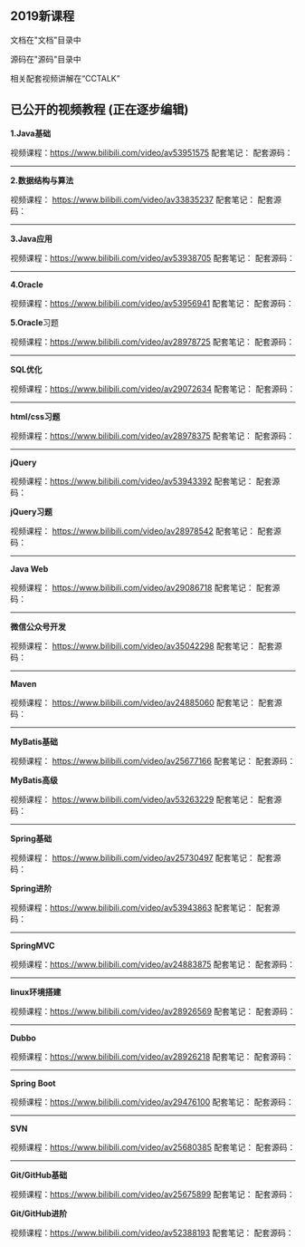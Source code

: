 







## 2019新课程

文档在"文档"目录中  

源码在"源码"目录中

相关配套视频讲解在“CCTALK”



## 已公开的视频教程 (正在逐步编辑)

**1.Java基础**

视频课程：https://www.bilibili.com/video/av53951575
配套笔记：
配套源码：

------

**2.数据结构与算法**

视频课程： https://www.bilibili.com/video/av33835237
配套笔记：
配套源码：

---

**3.Java应用**

视频课程：https://www.bilibili.com/video/av53938705
配套笔记：
配套源码：

---

**4.Oracle**

视频课程：https://www.bilibili.com/video/av53956941
配套笔记：
配套源码：

**5.Oracle**习题

视频课程：https://www.bilibili.com/video/av28978725
配套笔记：
配套源码：

---

**SQL优化**

视频课程：https://www.bilibili.com/video/av29072634
配套笔记：
配套源码：

------

**html/css习题**

视频课程：https://www.bilibili.com/video/av28978375
配套笔记：
配套源码：

---

**jQuery**

视频课程：https://www.bilibili.com/video/av53943392
配套笔记：
配套源码：

**jQuery习题**

视频课程： https://www.bilibili.com/video/av28978542
配套笔记：
配套源码：

------

**Java Web**

视频课程： https://www.bilibili.com/video/av29086718
配套笔记：
配套源码：

------

**微信公众号开发**

视频课程： https://www.bilibili.com/video/av35042298
配套笔记：
配套源码：

------

**Maven**

视频课程： https://www.bilibili.com/video/av24885060
配套笔记：
配套源码：

------

**MyBatis基础**

视频课程： https://www.bilibili.com/video/av25677166
配套笔记：
配套源码：

**MyBatis高级**

视频课程： https://www.bilibili.com/video/av53263229
配套笔记：
配套源码：

------

**Spring基础**

视频课程： https://www.bilibili.com/video/av25730497
配套笔记：
配套源码：

**Spring进阶**

视频课程：https://www.bilibili.com/video/av53943863
配套笔记：
配套源码：

---

**SpringMVC**

视频课程：https://www.bilibili.com/video/av24883875
配套笔记：
配套源码：

------

**linux环境搭建**

视频课程：https://www.bilibili.com/video/av28926569
配套笔记：
配套源码：

------

**Dubbo**

视频课程：https://www.bilibili.com/video/av28926218
配套笔记：
配套源码：

------

**Spring Boot**

视频课程：https://www.bilibili.com/video/av29476100
配套笔记：
配套源码：

------

**SVN**

视频课程：https://www.bilibili.com/video/av25680385
配套笔记：
配套源码：

------

**Git/GitHub基础**

视频课程：https://www.bilibili.com/video/av25675899
配套笔记：
配套源码：

**Git/GitHub进阶**

视频课程：https://www.bilibili.com/video/av52388193
配套笔记：
配套源码：

